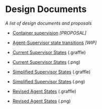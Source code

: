 # Design Documents
*A list of design documents and proposals*

- [Container supervision](container-supervision.md) *[PROPOSAL]*

- [Agent-Supervisor state transitions](agent-supervisor-state.md) *[WIP]*
- [Current Supervisor States](Current+Supervisor+States.graffle) (.graffle)
- [Current Supervisor States](http://i.imgur.com/CoBXl3n.png) (.png)
- [Simplified Supervisor States](Simplified+Supervisor+States.graffle) (.graffle)
- [Simplified Supervisor States](http://i.imgur.com/OcO0lET.png) (.png)
- [Revised Agent States](Agent+State+Diagram.graffle) (.graffle)
- [Revised Agent States](http://i.imgur.com/W9e88cc.png) (.png)

